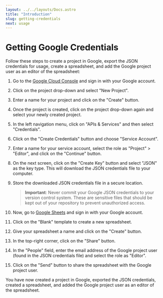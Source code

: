 ```yaml
---
layout: ../../layouts/Docs.astro
title: "Introduction"
slug: getting-credentials
next: usage
---
```


# Getting Google Credentials

Follow these steps to create a project in Google, export the JSON credentials for usage, create a spreadsheet, and add the Google project user as an editor of the spreadsheet:

1. Go to the [Google Cloud Console](https://console.cloud.google.com/) and sign in with your Google account.
2. Click on the project drop-down and select "New Project".
3. Enter a name for your project and click on the "Create" button.
4. Once the project is created, click on the project drop-down again and select your newly created project.
5. In the left navigation menu, click on "APIs & Services" and then select "Credentials".
6. Click on the "Create Credentials" button and choose "Service Account".
7. Enter a name for your service account, select the role as "Project" > "Editor", and click on the "Continue" button.
8. On the next screen, click on the "Create Key" button and select "JSON" as the key type. This will download the JSON credentials file to your computer.
9. Store the downloaded JSON credentials file in a secure location.

   > **Important**: Never commit your Google JSON credentials to your version control system. These are sensitive files that should be kept out of your repository to prevent unauthorized access.

10. Now, go to [Google Sheets](https://sheets.google.com/) and sign in with your Google account.
11. Click on the "Blank" template to create a new spreadsheet.
12. Give your spreadsheet a name and click on the "Create" button.
13. In the top-right corner, click on the "Share" button.
14. In the "People" field, enter the email address of the Google project user (found in the JSON credentials file) and select the role as "Editor".
15. Click on the "Send" button to share the spreadsheet with the Google project user.

You have now created a project in Google, exported the JSON credentials, created a spreadsheet, and added the Google project user as an editor of the spreadsheet.

